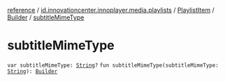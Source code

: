 [reference](../../../index.md) / [id.innovationcenter.innoplayer.media.playlists](../../index.md) / [PlaylistItem](../index.md) / [Builder](index.md) / [subtitleMimeType](./subtitle-mime-type.md)

# subtitleMimeType

`var subtitleMimeType: `[`String`](https://kotlinlang.org/api/latest/jvm/stdlib/kotlin/-string/index.html)`?`
`fun subtitleMimeType(subtitleMimeType: `[`String`](https://kotlinlang.org/api/latest/jvm/stdlib/kotlin/-string/index.html)`): `[`Builder`](index.md)